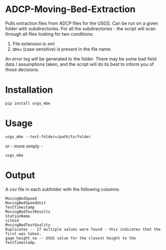 # ADCP-Moving-Bed-Extraction
Pulls extraction files from ADCP files for the USGS. Can be run on a given folder with subdirectories. For all the subdirectories - the script will scan through all files looking for two conditions:
1) File extension is xml
2) `QRev` (case sensitive) is present in the file name. 

An error log will be generated to the folder. There may be some bad field data / assumptions taken, and the script will do its best to inform you of those decisions.

# Installation
`pip install usgs_mbe`

# Usage
`usgs_mbe --test-folder=/path/to/folder` 

or - more simply - 

`usgs_mbe` 

# Output 

A csv file in each subfolder with the following columns:
```
MovingBedSpeed
MovingBedSpeedUnit
TestTimestamp
MovingBedTestResults
StationName
siteid
MovingBedTestQuality
Duplicates -- If multiple values were found - this indicates that the first was taken.
gage_height_va -- USGS value for the closest height to the TestTimestamp.
```